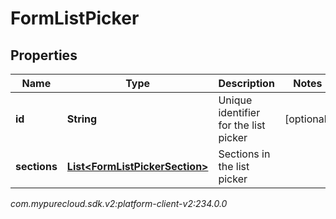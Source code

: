 # FormListPicker


## Properties

| Name | Type | Description | Notes |
| ------------ | ------------- | ------------- | ------------- |
| **id** | **String** | Unique identifier for the list picker |  [optional] |
| **sections** | [**List&lt;FormListPickerSection&gt;**](FormListPickerSection) | Sections in the list picker |  |




_com.mypurecloud.sdk.v2:platform-client-v2:234.0.0_
